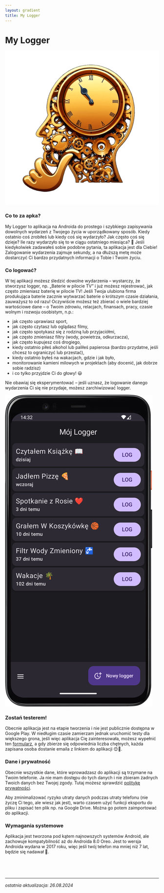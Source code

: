 ```yaml
---
layout: gradient
title: My Logger
---
```

# My Logger

<div class="app-intro-container">
    <img src="img/logo.png" alt="logo aplikacji" class="app-logo">
    <div class="app-intro">
        <h3>Co to za apka?</h3>
        <p>My Logger to aplikacja na Androida do prostego i szybkiego zapisywania dowolnych wydarzeń z Twojego życia w uporządkowany sposób. Kiedy ostatnio coś zrobiłeś lub kiedy coś się wydarzyło? Jak często coś się dzieje? Ile razy wydarzyło się to w ciągu ostatniego miesiąca? 🤔 Jeśli kiedykolwiek zadawałeś sobie podobne pytania, ta aplikacja jest dla Ciebie! Zalogowanie wydarzenia zajmuje sekundy, a na dłuższą metę może dostarczyć Ci bardzo przydatnych informacji o Tobie i Twoim życiu.</p>
    </div>
</div>

<div class="app-details-container">
    <div class="app-details">
        <h3>Co logować?</h3>
        <p>W tej aplikacji możesz śledzić dowolne wydarzenia – wystarczy, że stworzysz logger, np. „Baterie w pilocie TV” i już możesz rejestrować, jak często zmieniasz baterię w pilocie TV! Jeśli Twoja ulubiona firma produkująca baterie zacznie wytwarzać baterie o krótszym czasie działania, zauważysz to od razu! Oczywiście możesz też zbierać o wiele bardziej wartościowe dane – o Twoim zdrowiu, relacjach, finansach, pracy, czasie wolnym i rozwoju osobistym, n.p.:</p>
        <ul>
            <li>jak często uprawiasz sport,</li>
            <li>jak często czytasz lub oglądasz filmy,</li>
            <li>jak często spotykasz się z rodziną lub przyjaciółmi,</li>
            <li>jak często zmieniasz filtry (wody, powietrza, odkurzacza),</li>
            <li>jak często kupujesz coś drogiego,</li>
            <li>kiedy ostatnio piłeś alkohol lub paliłeś papierosa (bardzo przydatne, jeśli chcesz to ograniczyć lub przestać),</li>
            <li>kiedy ostatnio byłeś na wakacjach, gdzie i jak było,</li>
            <li>monitorowanie kamieni milowych w projektach (aby docenić, jak dobrze sobie radzisz)</li>
            <li>i co tylko przyjdzie Ci do głowy! 😃</li>
        </ul>
        <p>Nie obawiaj się eksperymentować – jeśli uznasz, że logowanie danego wydarzenia Ci się nie przydaje, możesz zarchiwizować logger.</p>
    </div>
    <img src="img/app-screen.png" alt="zrzut ekranu aplikacji" class="app-screenshot">
</div>

### Zostań testerem!
Obecnie aplikacja jest na etapie tworzenia i nie jest publicznie dostępna w Google Play. W niedługim czasie zamierzam jednak uruchomić testy dla większego grona, jeśli więc aplikacja Cię zainteresowała, możesz wypełnić ten [formularz](https://forms.gle/1XGxMdjh5RKmZWat8), a gdy zbierze się odpowiednia liczba chętnych, każda zapisana osoba dostanie emaila z linkiem do aplikacji 😊📲.

### Dane i prywatność
Obecnie wszystkie dane, które wprowadzasz do aplikacji są trzymane na Twoim telefonie. Ja nie mam dostępu do tych danych i nie zbieram żadnych Twoich danych bez Twojej zgody. Tutaj możesz sprawdzić [politykę prywatności](privacy-policy).

Aby zminimalizować ryzyko utraty danych podczas utraty telefonu (nie życzę Ci tego, ale wiesz jak jest), warto czasem użyć funkcji eksportu do pliku i zapisać ten plik np. na Google Drive. Można go potem zaimportować do aplikacji.

### Wymagania systemowe
Aplikacja jest tworzona pod kątem najnowszych systemów Android, ale zachowuje kompatybilność aż do Androida 8.0 Oreo. Jest to wersja Androida wydana w 2017 roku, więc jeśli twój telefon ma mniej niż 7 lat, będzie się nadawał 🙂.

<div style="height: 50px;"></div>

---
*ostatnia aktualizacja: 26.08.2024*